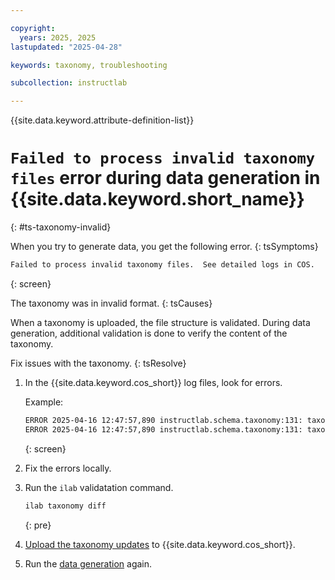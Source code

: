 ```yaml
---

copyright:
  years: 2025, 2025
lastupdated: "2025-04-28"

keywords: taxonomy, troubleshooting

subcollection: instructlab

---
```


{{site.data.keyword.attribute-definition-list}}

# `Failed to process invalid taxonomy files` error during data generation in {{site.data.keyword.short_name}}
{: #ts-taxonomy-invalid}


When you try to generate data, you get the following error.
{: tsSymptoms}

```txt
Failed to process invalid taxonomy files.  See detailed logs in COS.
```
{: screen}


The taxonomy was in invalid format.
{: tsCauses}

When a taxonomy is uploaded, the file structure is validated. During data generation, additional validation is done to verify the content of the taxonomy.


Fix issues with the taxonomy.
{: tsResolve}

1. In the {{site.data.keyword.cos_short}} log files, look for errors.

    Example:
    ```txt
    ERROR 2025-04-16 12:47:57,890 instructlab.schema.taxonomy:131: taxonomy-small/knowledge/opensource/instructlab/qna.yaml:14:27 trailing spaces (trailing-spaces)
    ERROR 2025-04-16 12:47:57,890 instructlab.schema.taxonomy:131: taxonomy-small/knowledge/opensource/instructlab/qna.yaml:15:20 trailing spaces (trailing-spaces)
    ```
    {: screen}

1. Fix the errors locally.

1. Run the `ilab` validatation command.

    ```sh
    ilab taxonomy diff
    ```
    {: pre}

1. [Upload the taxonomy updates](/docs/instructlab?topic=instructlab-getting-started&interface=ui#taxonomy-add-ui) to {{site.data.keyword.cos_short}}.

1. Run the [data generation](/docs/instructlab?topic=instructlab-data-generate) again.


 
